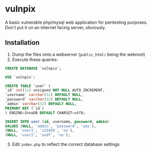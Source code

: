 # vulnpix
A basic vulnerable php/mysql web application for pentesting purposes. Don't put it on an internet facing server, obviously. 

## Installation
1. Dump the files onto a webserver (`public_html/` being the webroot)
2. Execute these queries:
```sql
CREATE DATABASE `vulnpix`;

USE `vulnpix`;

CREATE TABLE `user` (
`id` int(11) unsigned NOT NULL AUTO_INCREMENT,
`username` varchar(32) DEFAULT NULL,
`password` varchar(32) DEFAULT NULL,
`admin` varchar(32) DEFAULT NULL,
PRIMARY KEY (`id`)
) ENGINE=InnoDB DEFAULT CHARSET=utf8;

INSERT INTO user (id, username, password, admin)
VALUES (NULL, 'admin', 'password', 'yes'),
(NULL, 'user1', '123456', 'no'),
(NULL, 'user2', 'asdf', 'no');
```
3. Edit `index.php` to reflect the correct database settings
